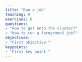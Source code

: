 ```yaml
---
title: "Run a job"
teaching: 0
exercises: 0
questions:
- "How to get onto the cluster?"
- "How to run a foreground job?"
objectives:
- "First objective."
keypoints:
- "First key point."
---
```

